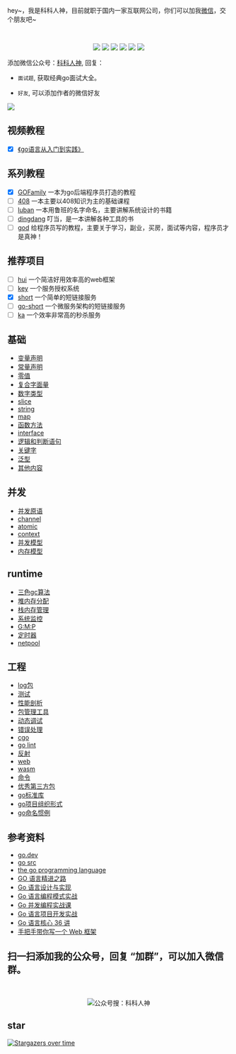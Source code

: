 <p align="left">
hey~，我是科科人神，目前就职于国内一家互联网公司，你们可以加我<a href="#wechat.png">微信</a>，交个朋友吧~
</p>
<br>
<p align="center">
<a href='#wechat.png'
 target="_blank"><img src="https://img.shields.io/static/v1?label=%E7%A7%91%E7%A7%91%E4%BA%BA%E7%A5%9E&message=%E5%85%AC%E4%BC%97%E5%8F%B7&color="></a>
<a href="https://www.youtube.com/channel/UCK8wjBe9sh4VHSowLQmWOzg" target="_blank"><img src="https://img.shields.io/static/v1?label=youtube&message=YouTube&color=red"></a>
<a href="https://space.bilibili.com/478621088" target="_blank"><img src="https://img.shields.io/static/v1?label=bilibili&message=b%E7%AB%99&color=blue"></a>
<a href="https://www.zhihu.com/people/shgopher" target="_blank"><img src="https://img.shields.io/static/v1?label=zhihu&message=%E7%9F%A5%E4%B9%8E&color=blue"></a>
<a href="https://blog.csdn.net/zyfljxzby" target="_blank"><img src="https://img.shields.io/static/v1?label=csdn&message=CSDN&color=red"></a>
<a href="https://www.toutiao.com/c/user/token/MS4wLjABAAAAIGeO1-kCUelF-G8GW3AvJlrEL7tiO24WHJmnX4nV1bs" target="_blank"><img src="https://img.shields.io/static/v1?label=toutiao&message=%E5%A4%B4%E6%9D%A1&color=red"></a>
</p>

添加微信公众号：<a href="#wechat.png">科科人神</a>, 回复：
- `面试题`, 获取经典go面试大全。

- `好友`, 可以添加作者的微信好友

![](./GOFamily.png)
## 视频教程
- [x] [《go语言从入门到实践》](https://github.com/shgopher/bestGO)
## 系列教程
- [x] [GOFamily](https://github.com/shgopher/GOFamily/) 一本为go后端程序员打造的教程
- [ ] [408](https://github.com/shgopher/408/) 一本主要以408知识为主的基础课程
- [ ] [luban](https://github.com/shgopher/luban/) 一本用鲁班的名字命名，主要讲解系统设计的书籍
- [ ] [dingdang](https://github.com/shgopher/dingdang/) 叮当，是一本讲解各种工具的书
- [ ] [god](https://github.com/shgopher/god/) 给程序员写的教程，主要关于学习，副业，买房，面试等内容，程序员才是真神！
## 推荐项目
- [ ] [hui](https://github.com/shgopher/hui) 一个简洁好用效率高的web框架
- [ ] [key](https://github.com/shgopher/key) 一个服务授权系统
- [x] [short](https://github.com/shgopher/short) 一个简单的短链接服务
- [ ] [go-short](https://github.com/shgopher/go-short) 一个微服务架构的短链接服务
- [ ] [ka](https://github.com/shgopher/ka) 一个效率非常高的秒杀服务                             
## 基础
- [变量声明](./基础/变量声明)
- [常量声明](./基础/常量声明)
- [零值](./基础/零值)
- [复合字面量](./基础/复合字面量)
- [数字类型](./基础/数字类型)
- [slice](./基础/slice)
- [string](./基础/string)
- [map](./基础/map)
- [函数方法](./基础/函数方法)
- [interface](./基础/interface)
- [逻辑和判断语句](./基础/逻辑和判断语句)
- [关键字](./基础/关键字)
- [泛型](./基础/泛型)
- [其他内容](./基础/其他内容)
## 并发
- [并发原语](./并发/并发原语)
- [channel](./并发/channel)
- [atomic](./并发/atomic)
- [context](./并发/context)
- [并发模型](./并发/并发模型)
- [内存模型](./并发/内存模型)
## runtime
- [三色gc算法](./runtime/三色gc算法)
- [堆内存分配](./runtime/堆内存分配)
- [栈内存管理](./runtime/栈内存管理)
- [系统监控](./runtime/系统监控)
- [G:M:P](./runtime/gmp)
- [定时器](./runtime/定时器)
- [netpool](./runtime/netpool)
## 工程
- [log包](./工程/log)
- [测试](./工程/测试)
- [性能剖析](./工程/性能剖析)
- [包管理工具](./工程/包及其构建工具)
- [动态调试](./工程/动态调试)
- [错误处理](./工程/错误处理)
- [cgo](./工程/cgo)
- [go lint](./工程/golint)
- [反射](./工程/反射)
- [web](./工程/web)
- [wasm](./工程/wasm)
- [命令](./工程/命令)
- [优秀第三方包](./工程/优秀第三方包)
- [go标准库](./工程/go标准库)
- [go项目组织形式](./工程/项目组织形式)
- [go命名惯例](./工程/go命名惯例)

## 参考资料
- [go.dev](https://go.dev)
- [go src](https://github.com/golang/go)
- [the go programming language](https://www.gopl.io/)
- [GO 语言精进之路](https://book.douban.com/subject/35720729/)
- [Go 语言设计与实现](https://draveness.me/golang/)
- [Go 语言编程模式实战](https://time.geekbang.org/opencourse/intro/100069501)
- [Go 并发编程实战课](https://time.geekbang.org/column/intro/100061801)
- [Go 语言项目开发实战](https://time.geekbang.org/column/intro/100079601)
- [Go 语言核心 36 讲](https://time.geekbang.org/column/intro/100013101)
- [手把手带你写一个 Web 框架](https://time.geekbang.org/column/intro/100090601)

## 扫一扫添加我的公众号，回复 “加群”，可以加入微信群。

<p id="wechat.png" align="center">
<br>
<br>
<img src="./wechat.png"  alt="公众号搜：科科人神">
</p>
                                                                             
## star
                                                                             
[![Stargazers over time](https://starchart.cc/shgopher/GOFamily.svg)](https://starchart.cc/shgopher/GOFamily)
